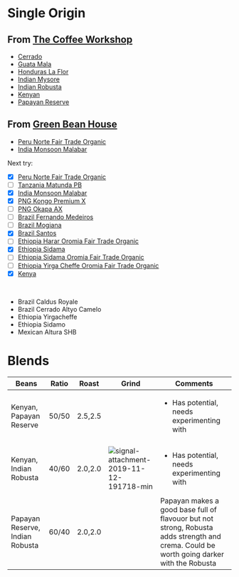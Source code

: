 # Single Origin

## From [The Coffee Workshop](https://www.thecoffeeworkshop.co.nz/store/c6/Green_Coffee_Beans_%28500gm%2C_1kg%2C_5kg_%26_15kg%29.html)

* [Cerrado](Cerrado.md)
* [Guata Mala](GuataMala.md)
* [Honduras La Flor](HondurasLaFlor.md)
* [Indian Mysore](IndianMysore.md)
* [Indian Robusta](IndianRobusta.md)
* [Kenyan](Kenyan.md)
* [Papayan Reserve](PapayanReserve.md)

## From [Green Bean House](https://www.greenbeanhouse.co.nz/green-coffee-beans.html)

* [Peru Norte Fair Trade Organic](PeruNorteFairTradeOrganic.md)
* [India Monsoon Malabar](IndiaMonsoonMalabar.md)

Next try:

* [x] [Peru Norte Fair Trade Organic](https://www.greenbeanhouse.co.nz/product/PeruNorteFTO)
* [ ] [Tanzania Matunda PB](https://www.greenbeanhouse.co.nz/product/2043904)
* [x] [India Monsoon Malabar](https://www.greenbeanhouse.co.nz/product/2048014)
* [x] [PNG Kongo Premium X](https://www.greenbeanhouse.co.nz/product/2078789)
* [ ] [PNG Okapa AX](https://www.greenbeanhouse.co.nz/product/1554800)
* [ ] [Brazil Fernando Medeiros](https://www.greenbeanhouse.co.nz/product/2079678)
* [ ] [Brazil Mogiana](https://www.greenbeanhouse.co.nz/product/2043866)
* [x] [Brazil Santos](https://www.greenbeanhouse.co.nz/product/2043868)
* [ ] [Ethiopia Harar Oromia Fair Trade Organic](https://www.greenbeanhouse.co.nz/product/EthiopiaHararOromiaFTO)
* [x] [Ethiopia Sidama](https://www.greenbeanhouse.co.nz/product/2084244)
* [ ] [Ethiopia Sidama Oromia Fair Trade Organic](https://www.greenbeanhouse.co.nz/product/EthiopiaSidamoOromiaFTO)
* [ ] [Ethiopia Yirga Cheffe Oromia Fair Trade Organic](https://www.greenbeanhouse.co.nz/product/EthiopiaYirgaCheffeOromiaFTO)
* [x] [Kenya](https://www.greenbeanhouse.co.nz/product/KenyaWashedSpecialty)

<br>

* Brazil Caldus Royale
* Brazil Cerrado Altyo Camelo
* Ethiopia Yirgacheffe
* Ethiopia Sidamo
* Mexican Altura SHB



# Blends

| Beans                   | Ratio | Roast   | Grind | Comments |
|-------------------------|-------|---------|-------|----
| Kenyan, Papayan Reserve | 50/50 | 2.5,2.5 | | <ul><li>Has potential, needs experimenting with</li><ul>
| Kenyan, Indian Robusta | 40/60 | 2.0,2.0 | ![signal-attachment-2019-11-12-191718-min](https://user-images.githubusercontent.com/2862029/68647862-c8722580-0583-11ea-993c-09ed10db39e5.jpeg) | <ul><li>Has potential, needs experimenting with</li><ul>
| Papayan Reserve, Indian Robusta | 60/40 | 2.0,2.0 | | Papayan makes a good base full of flavouor but not strong, Robusta adds strength and crema. Could be worth going darker with the Robusta
